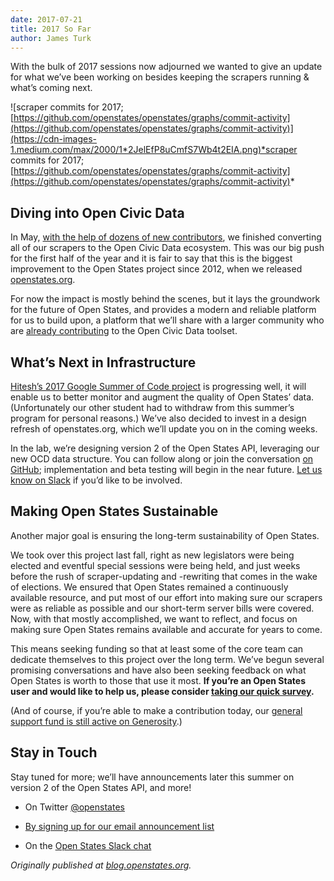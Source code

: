 ```yaml
---
date: 2017-07-21
title: 2017 So Far
author: James Turk
---
```


With the bulk of 2017 sessions now adjourned we wanted to give an update for what we’ve been working on besides keeping the scrapers running & what’s coming next.

![scraper commits for 2017; [https://github.com/openstates/openstates/graphs/commit-activity](https://github.com/openstates/openstates/graphs/commit-activity)](https://cdn-images-1.medium.com/max/2000/1*2JelEfP8uCmfS7Wb4t2EIA.png)*scraper commits for 2017; [https://github.com/openstates/openstates/graphs/commit-activity](https://github.com/openstates/openstates/graphs/commit-activity)*

## Diving into Open Civic Data

In May, [with the help of dozens of new contributors](https://github.com/openstates/openstates/issues/1442), we finished converting all of our scrapers to the Open Civic Data ecosystem. This was our big push for the first half of the year and it is fair to say that this is the biggest improvement to the Open States project since 2012, when we released [openstates.org](https://openstates.org/).

For now the impact is mostly behind the scenes, but it lays the groundwork for the future of Open States, and provides a modern and reliable platform for us to build upon, a platform that we’ll share with a larger community who are [already contributing](https://github.com/opencivicdata) to the Open Civic Data toolset.

## What’s Next in Infrastructure

[Hitesh’s 2017 Google Summer of Code project](https://blog.openstates.org/post/gsoc-2017-hitesh-one-month/) is progressing well, it will enable us to better monitor and augment the quality of Open States’ data. (Unfortunately our other student had to withdraw from this summer’s program for personal reasons.) We’ve also decided to invest in a design refresh of openstates.org, which we’ll update you on in the coming weeks.

In the lab, we’re designing version 2 of the Open States API, leveraging our new OCD data structure. You can follow along or join the conversation [on GitHub](https://github.com/openstates/meta/projects/1); implementation and beta testing will begin in the near future. [Let us know on Slack](https://openstates-slack.herokuapp.com/) if you’d like to be involved.

## Making Open States Sustainable

Another major goal is ensuring the long-term sustainability of Open States.

We took over this project last fall, right as new legislators were being elected and eventful special sessions were being held, and just weeks before the rush of scraper-updating and -rewriting that comes in the wake of elections. We ensured that Open States remained a continuously available resource, and put most of our effort into making sure our scrapers were as reliable as possible and our short-term server bills were covered. Now, with that mostly accomplished, we want to reflect, and focus on making sure Open States remains available and accurate for years to come.

This means seeking funding so that at least some of the core team can dedicate themselves to this project over the long term. We’ve begun several promising conversations and have also been seeking feedback on what Open States is worth to those that use it most. **If you’re an Open States user and would like to help us, please consider [taking our quick survey](https://docs.google.com/forms/d/1mDxdPODMPeo01bfs35ovGZ0-9lHk0dCHuIdosb_8JAM/viewform).**

(And of course, if you’re able to make a contribution today, our [general support fund is still active on Generosity](https://www.generosity.com/fundraising/open-states-general-support-fund).)

## Stay in Touch

Stay tuned for more; we’ll have announcements later this summer on version 2 of the Open States API, and more!

* On Twitter [@openstates](https://twitter.com/openstates)

* [By signing up for our email announcement list](http://eepurl.com/csjDef)

* On the [Open States Slack chat](https://openstates-slack.herokuapp.com/)

*Originally published at [blog.openstates.org](https://blog.openstates.org/post/2017-so-far/).*
